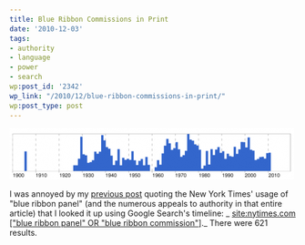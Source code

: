 ```yaml
---
title: Blue Ribbon Commissions in Print
date: '2010-12-03'
tags:
- authority
- language
- power
- search
wp:post_id: '2342'
wp_link: "/2010/12/blue-ribbon-commissions-in-print/"
wp:post_type: post
---
```


[ ![](2010-12-03-Blue-Ribbon-Commissions-in-Print/blue-ribbon-commission-500x90.png "blue ribbon commission") ](2010-12-03-Blue-Ribbon-Commissions-in-Print/blue-ribbon-commission.png)

I was annoyed by my [previous post](http://www.island94.org/2010/12/proposals-to-change-the-tax-deductibility-of-donations/) quoting the New York Times' usage of "blue ribbon panel" (and the numerous appeals to authority in that entire article) that I looked it up using Google Search's timeline: _ [site:nytimes.com ["blue ribbon panel" OR "blue ribbon commission"]](http://www.google.com/search?tbs=tl:1&q=site:nytimes.com+[%22blue+ribbon+panel%22+OR+%22blue+ribbon+commission%22])._ There were 621 results.
